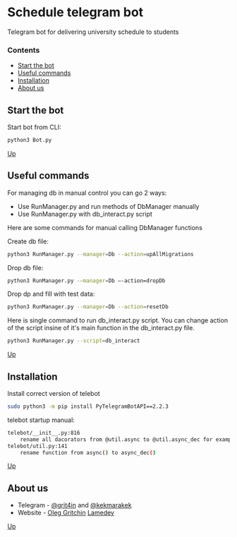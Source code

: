 # Schedule telegram bot

Telegram bot for delivering university schedule to students


### Contents

- [Start the bot](#start-the-bot)
- [Useful commands](#useful-commands)
- [Installation](#installation)
- [About us](#about-us)


## Start the bot


Start bot from CLI:
```bash
python3 Bot.py
```

[Up](#schedule-telegram-bot)


## Useful commands


For managing db in manual control you can go 2 ways:

* Use RunManager.py and run methods of DbManager manually
* Use RunManager.py with db_interact.py script

Here are some commands for manual calling DbManager functions

Create db file:
```bash
python3 RunManager.py --manager=Db --action=upAllMigrations
```


Drop db file:
```bash
python3 RunManager.py -—manager=Db —-action=dropDb
```


Drop dp and fill with test data:
```bash
python3 RunManager.py --manager=Db --action=resetDb 
```


Here is single command to run db_interact.py script. You can change action of the script insine of it's main function in the db_interact.py file.
```bash
python3 RunManager.py --script=db_interact
```

[Up](#schedule-telegram-bot)


## Installation


Install correct version of telebot
```bash
sudo python3 -m pip install PyTelegramBotAPI==2.2.3
```


telebot startup manual:

```bash
telebot/__init__.py:816 
    rename all dacorators from @util.async to @util.async_dec for example
telebot/util.py:141 
    rename function from async() to async_dec()
```

[Up](#schedule-telegram-bot)


## About us

- Telegram - [@grit4in](https://t.me/grit4in) and [@kekmarakek](https://t.me/kekmarakek)
- Website - [Oleg Gritchin](https://oleg.gritchin.ru) [Lamedev](https://lamedev.ru)

[Up](#schedule-telegram-bot)
